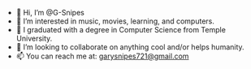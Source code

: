 - 👋 Hi, I’m @G-Snipes
- 👀 I’m interested in music, movies, learning, and computers. 
- 🌱 I graduated with a degree in Computer Science from Temple University. 
- 💞️ I’m looking to collaborate on anything cool and/or helps humanity. 
- 📫 You can reach me at: garysnipes721@gmail.com

<!---
G-Snipes/G-Snipes is a ✨ special ✨ repository because its `README.md` (this file) appears on your GitHub profile.
You can click the Preview link to take a look at your changes.
--->

